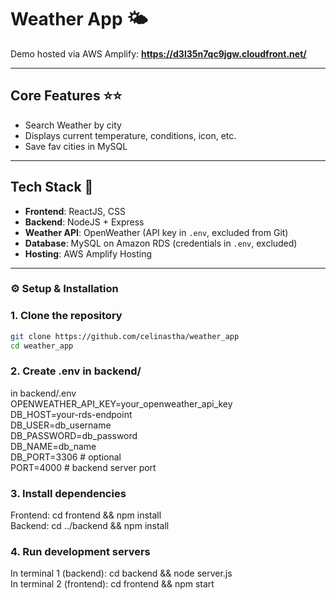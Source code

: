 # Weather App 🌤️<br />

Demo hosted via AWS Amplify: 
**https://d3l35n7qc9jgw.cloudfront.net/**

---


## Core Features ⭐⭐
- Search Weather by city
- Displays current temperature, conditions, icon, etc.
- Save fav cities in MySQL


---


## Tech Stack 🚀
- **Frontend**: ReactJS, CSS
- **Backend**: NodeJS + Express
- **Weather API**: OpenWeather (API key in `.env`, excluded from Git)
- **Database**: MySQL on Amazon RDS (credentials in `.env`, excluded)
- **Hosting**: AWS Amplify Hosting


---

### ⚙️ Setup & Installation

### 1. Clone the repository
```bash
git clone https://github.com/celinastha/weather_app
cd weather_app
```

### 2. Create .env in backend/
in backend/.env <br />
OPENWEATHER_API_KEY=your_openweather_api_key <br />
DB_HOST=your-rds-endpoint <br />
DB_USER=db_username <br />
DB_PASSWORD=db_password <br />
DB_NAME=db_name <br />
DB_PORT=3306        # optional <br />
PORT=4000           # backend server port <br />

### 3. Install dependencies
Frontend: cd frontend && npm install <br />
Backend: cd ../backend && npm install

### 4. Run development servers
In terminal 1 (backend): cd backend && node server.js <br />
In terminal 2 (frontend): cd frontend && npm start



